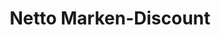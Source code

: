---
title: "Netto Marken-Discount"
url: /oberhausen/netto-marken-discount-duisburger-strasse/
shop: Supermarkt
---